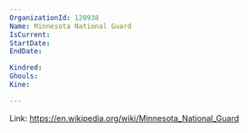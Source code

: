 ```yaml
---
OrganizationId: 120938
Name: Minnesota National Guard 
IsCurrent: 
StartDate: 
EndDate: 

Kindred: 
Ghouls: 
Kine: 

---
```


Link: https://en.wikipedia.org/wiki/Minnesota_National_Guard